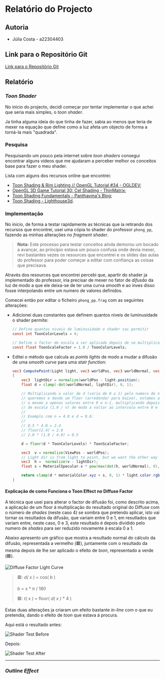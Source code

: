 # Relatório do Projecto

## Autoria

* Júlia Costa - a22304403

## Link para o Repositório Git

[Link para o Repositório Git](https://github.com/Juhhxx/CG_ToonShader)

## Relatório

### *Toon Shader*

No inicio do projecto, decidi começar por tentar implementar o que achei que seria mais simples, o *toon shader*.

Ja tinha alguma ideia do que tinha de fazer, sabia ao menos que teria de mexer na equação que define como a luz afeta um objecto de forma a torná-la mais "quadrada".

### Pesquisa

Pesquisando um pouco pela internet sobre *toon shaders* consegui encontrar alguns videos que me ajudaram a perceber melhor os conceitos base para fazer o meu shader.

Lista com alguns dos recursos online que encontrei:

* [Toon Shading & Rim Lighting // OpenGL Tutorial #34 - OGLDEV](https://www.youtube.com/watch?v=h15kTY3aWaY);
* [OpenGL 3D Game Tutorial 30: Cel Shading - ThinMatrix](https://www.youtube.com/watch?v=dzItGHyteng);
* [Toon Shading Fundamentals - Panthavma's Blog](https://panthavma.com/articles/shading/toonshading/);
* [Toon Shading - Lighthouse3d](http://www.lighthouse3d.com/tutorials/glsl-12-tutorial/toon-shading-version-i/).

### Implementação

No inicio, de forma a testar rapidamente as técnicas que ia retirando dos recursos que encontrei, usei uma cópia to shader do professor `phong_pp`, fazendo as minhas alterações no *fragment shader*.

>**Nota:** Este processo para testar conceitos ainda demorou um bocado a avançar, ao princípio estava um pouco confusa onde devia mexer, revi bastantes vezes os resources que encontrei e os slides das aulas do professor para poder começar a editar com confiança as coisas que precisava.

Através dos resources que encontrei percebi que, apartir do shader ja implementado do professor, iria precisar de mexer no fator de *difusão* da luz de modo a que ele deixa-se de ter uma curva *smooth* e ao inves disso fosse interpolando entre um numero de valores definidos.

Comecei então por editar o ficheiro `phong_pp.frag` com as seguintes alterações:

* Adicionei duas constantes que definem quantos niveis de luminusidade o shader permite:

    ```glsl
    // Define quantos niveis de luminusidade o shader vai permitir
    const int ToonColorLevels = 4;

    // Define o factor de escala a ser aplicado depois de se multiplicar pelo ToonColorLevels
    const float ToonScaleFactor = 1.0 / ToonColorLevels;
    ```

* Editei o método que calcula as *points lights* de modo a mudar a difusão de uma *smooth curve* para uma *stair function*:

    ```glsl
    vec3 ComputePoint(Light light, vec3 worldPos, vec3 worldNormal, vec4 materialColor)
    {
        vec3  lightDir = normalize(worldPos - light.position);
        float d = clamp(-dot(worldNormal, lightDir), 0, 1);

        // Multiplicando o valor de d (varia de 0 a 1) pelo numero de niveis n que
        // queremos e dando um floor (arredondar para baixo), estamos a constrangir
        // o mesmo a apenas valores entre 0 e n-1, multiplicando depois pelo fator
        // de escala (1.0 / n) de modo a voltar ao intervalo entre 0 e 1.
        //
        // Exemplo com n = 4.0 e d = 0.6:
        // 
        // 0.5 * 4.0 = 2.4
        // floor(2.4) = 2.0
        // 2.0 * (1.0 / 4.0) = 0.5

        d = floor(d * ToonColorLevels) * ToonScaleFactor;

        vec3  v = normalize(ViewPos - worldPos);
        // Light dir is from light to point, but we want the other way around, hence the V - L
        vec3  h =  normalize(v - lightDir);
        float s = MaterialSpecular.x * pow(max(dot(h, worldNormal), 0), MaterialSpecular.y);

        return clamp(d * materialColor.xyz + s, 0, 1) * light.color.rgb * light.intensity * ComputeAttenuation(light, worldPos);
    }
    ```

#### Explicação de como Funciona o Toon Effect no Diffuse Factor

A técnica que usei para alterar o factor de difusão foi, como descrito acima, a aplicação de um floor á multiplicação do resultado original do Diffuse com o número de *shades* (neste caso 4) se sombra que pretendo aplicar, isto vai tornar os resultados da difusão, que variam entre 0 e 1, em resutlados que variam entre, neste caso, 0 e 3, este resultado é depois dividido pelo numero de *shades* para ser reduzido novamente á escala 0 a 1.

Abaixo apresento um gráfico que mostra a resultado normal do cálculo da difusão, representada a vermelho (🟥), juntamente com o resultado da mesma depois de lhe ser aplicado o efeito de *toon*, representado a verde (🟩).

![Diffuse Factor Light Curve](https://github.com/Juhhxx/CG_ToonShader/blob/main/Images/desmos-graph%20(6).png)

>🟥: *d( x )* = cos( *b* )
>
>*b* = *x* \* π / 180
>
>🟩: *t( x )* = floor( *d( x )* \* 4 )

Estas duas alterações ja criaram um efeito bastante *in-line* com o que eu pretendia, dando o efeito de *toon* que estava á procura.

Aqui está o resultado antes:

![Shader Test Before](https://github.com/Juhhxx/CG_ToonShader/blob/main/Images/test_before.png)

Depois:

![Shader Test After](https://github.com/Juhhxx/CG_ToonShader/blob/main/Images/test_after.png)

---

### *Outline Effect*

